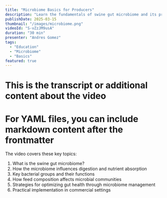 ```yaml
---
title: "Microbiome Basics for Producers"
description: "Learn the fundamentals of swine gut microbiome and its practical implications for farm management and performance."
publishDate: 2025-03-15
thumbnail: "/images/microbiome.png"
videoId: "S-vZzJM9usA"
duration: "30 min"
presenter: "Andres Gomez"
tags: 
  - "Education"
  - "Microbiome"
  - "Basics"
featured: true
---
```


# This is the transcript or additional content about the video
# For YAML files, you can include markdown content after the frontmatter

The video covers these key topics:

1. What is the swine gut microbiome?
2. How the microbiome influences digestion and nutrient absorption
3. Key bacterial groups and their functions
4. How feed composition affects microbial communities
5. Strategies for optimizing gut health through microbiome management
6. Practical implementation in commercial settings
